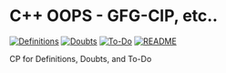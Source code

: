# C++ OOPS - GFG-CIP, etc..


[![Definitions](https://img.shields.io/badge/go--to-Definitions-blue.svg)](https://github.com/nutenkivinaykumar/CPlusPlus/blob/main/GFG_CIP/OOPS/README.definitions.md)
[![Doubts](https://img.shields.io/badge/go--to-Doubts-green.svg)](https://github.com/nutenkivinaykumar/CPlusPlus/blob/main/GFG_CIP/OOPS/README.doubts.md)
[![To-Do](https://img.shields.io/badge/go--to-To--Do-yellow.svg)](https://github.com/nutenkivinaykumar/CPlusPlus/blob/main/GFG_CIP/OOPS/README.To-Do.md)
[![README](https://img.shields.io/badge/go--to-README-red.svg)](https://github.com/nutenkivinaykumar/CPlusPlus/blob/main/GFG_CIP/OOPS/README.md)


CP for Definitions, Doubts, and To-Do